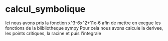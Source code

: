 # calcul_symbolique
Ici nous avons pris la fonction x^3-6x^2+11x-6 afin de mettre en exegue les fonctions de la blibliotheque sympy
Pour cela nous avons calcule la derivee, les points critiques, la racine et puis l'integrale
